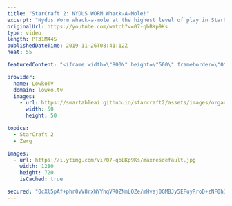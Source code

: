 ```yaml
---
title: "StarCraft 2: NYDUS WORM Whack-A-Mole!"
excerpt: "Nydus Worm whack-a-mole at the highest level of play in StarCraft 2. In this game I cast a game of professional StarCraft 2 between the current World Champion Dark and ShoWTimE.  Get more videos & support my work: http://www.patreon.com/lowkotv  My second channel: http://lowko.tv/morelowko Lowko Merch:"
originalUrl: https://youtube.com/watch?v=07-qbBKp9Ks
type: video
length: PT31M44S
publishedDateTime: 2019-11-26T08:41:12Z
heat: 55

featuredContent: "<iframe width=\"800\" height=\"500\" frameborder=\"0\" src=\"https://www.youtube.com/embed/07-qbBKp9Ks\" allow=\"accelerometer; autoplay; encrypted-media; gyroscope; picture-in-picture\" allowfullscreen></iframe>"

provider:
  name: LowkoTV
  domain: lowko.tv
  images:
    - url: https://smartableai.github.io/starcraft2/assets/images/organizations/lowko.tv-50x50.jpg
      width: 50
      height: 50

topics:
  - StarCraft 2
  - Zerg

images:
  - url: https://i.ytimg.com/vi/07-qbBKp9Ks/maxresdefault.jpg
    width: 1280
    height: 720
    isCached: true

secured: "OcXl5pAf+phr0vV8rxWYYhqVROZNmLOZe/mHvaj0GMBJy5EFuyRroD+zNF0h3b2X6zKG2H3LpY6aW7eAM0QkvCtVwJzdKzANo+hUvmw+yDSOlfZ/RorlsIYIui6nSyQzXod9UVGLJV+tBeva1MehE/Hx7JcYGMy2Qs+pEgjWTFst+hGkPKne6VmxTekq2ds3J4/w1X0XvsHF72lhyEICdKlZjpX1h+YbgvyySv9+fC48AoyRmtM6tzbWpvof0Yu/OesM5aL/WG7cVIBREas+qd8Zf+YN55dwq8Pl7fSJceQgML/GsKFfAnDhVFIgq6Wfa8tcWuooWFM8MxtwDUc6gyf7QlVpsD2Lgy0NYGtASPuTG/xe1j/Gwcp9rkvf7KaTPLLYVrFLBkBtLs+H9dgLuc0bJ4aq5wij3eQAXHcvJywF2e7jV4YdQMdFBztccdhp;bfWew+7MN+QD2KaPfntb0A=="
---
```


